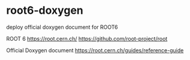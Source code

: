# root6-doxygen
deploy official doxygen document for ROOT6


ROOT 6
https://root.cern.ch/
https://github.com/root-project/root

Official Doxygen document
https://root.cern.ch/guides/reference-guide


